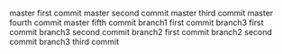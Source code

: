 master first commit
master second commit
master third commit
master fourth commit
master fifth commit
branch1 first commit
branch3 first commit
branch3 second commit
branch2 first commit
branch2 second commit
branch3 third commit
